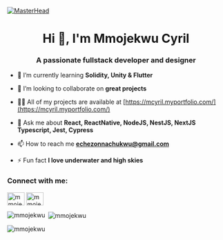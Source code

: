 
[![MasterHead](https://user-images.githubusercontent.com/56127021/176011588-8e8f93ee-dd29-4eb3-88b1-ad0c332b6084.jpeg)](https://mcyril.myportfolio.com/)

<h1 align="center">Hi 👋, I'm Mmojekwu Cyril</h1>
<h3 align="center">A passionate fullstack developer and designer</h3>

- 🌱 I’m currently learning **Solidity, Unity & Flutter**

- 👯 I’m looking to collaborate on **great projects**

- 👨‍💻 All of my projects are available at [https://mcyril.myportfolio.com/](https://mcyril.myportfolio.com/)

- 💬 Ask me about **React, ReactNative, NodeJS, NestJS, NextJS Typescript, Jest, Cypress**

- 📫 How to reach me **echezonnachukwu@gmail.com**

- ⚡ Fun fact **I love underwater and high skies**

<h3 align="left">Connect with me:</h3>
<p align="left">
<a href="https://linkedin.com/in/mmojekwu" target="blank"><img align="center" src="https://raw.githubusercontent.com/rahuldkjain/github-profile-readme-generator/master/src/images/icons/Social/linked-in-alt.svg" alt="mmojekwu" height="30" width="40" /></a>
<a href="https://www.behance.net/mmojekwu" target="blank"><img align="center" src="https://raw.githubusercontent.com/rahuldkjain/github-profile-readme-generator/master/src/images/icons/Social/behance.svg" alt="mmojekwu" height="30" width="40" /></a>
</p>

<p><img align="left" src="https://github-readme-stats.vercel.app/api/top-langs?username=mmojekwu&show_icons=true&locale=en&layout=compact" alt="mmojekwu" /></p>

<p>&nbsp;<img align="center" src="https://github-readme-stats.vercel.app/api?username=mmojekwu&show_icons=true&locale=en" alt="mmojekwu" /></p>

<p><img align="center" src="https://github-readme-streak-stats.herokuapp.com/?user=mmojekwu&" alt="mmojekwu" /></p>
